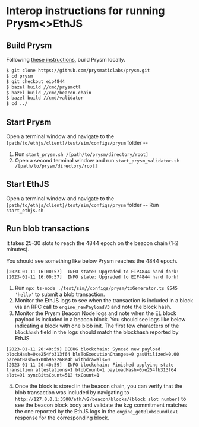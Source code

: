 # Interop instructions for running Prysm<>EthJS

## Build Prysm

Following [these instructions](https://hackmd.io/q1SLCaubTIWw_1zsEjW_Vg?view), build Prysm locally.
```sh
$ git clone https://github.com/prysmaticlabs/prysm.git
$ cd prysm
$ git checkout eip4844
$ bazel build //cmd/prysmctl
$ bazel build //cmd/beacon-chain
$ bazel build //cmd/validator
$ cd ../
```

## Start Prysm

Open a terminal window and navigate to the `[path/to/ethjs/client]/test/sim/configs/prysm` folder --
1. Run `start_prysm.sh /[path/to/prysm/directory/root]`
2. Open a second terminal window and run `start_prysm_validator.sh /[path/to/prysm/directory/root]`

## Start EthJS

Open a terminal window and navigate to the `[path/to/ethjs/client]/test/sim/configs/prysm` folder --
Run `start_ethjs.sh`

## Run blob transactions

It takes 25-30 slots to reach the 4844 epoch on the beacon chain (1-2 minutes).

You should see something like below Prysm reaches the 4844 epoch.
```
[2023-01-11 16:00:57]  INFO state: Upgraded to EIP4844 hard fork!
[2023-01-11 16:00:57]  INFO state: Upgraded to EIP4844 hard fork!
```

1. Run `npx ts-node ./test/sim//configs/prysm/txGenerator.ts 8545 'hello'` to submit a blob transaction.  
2. Monitor the EthJS logs to see when the transaction is included in a block via an RPC call to `engine_newPayloadV3` and note the block hash.  
3. Monitor the Prysm Beacon Node logs and note when the EL block payload is included in a beacon block.  You should see logs like below indicating a block with one blob init.  The first few characters of the `blockhash` field in the logs should match the blockhash reported by EthJS
```
[2023-01-11 20:40:59] DEBUG blockchain: Synced new payload blockHash=0xe254fb313f64 blsToExecutionChanges=0 gasUtilized=0.00 parentHash=0x00b9a2268e4b withdrawals=0
[2023-01-11 20:40:59]  INFO blockchain: Finished applying state transition attestations=1 blobCount=1 payloadHash=0xe254fb313f64 slot=91 syncBitsCount=512 txCount=1
```
4. Once the block is stored in the beacon chain, you can verify that the blob transaction was included by navigating to `http://127.0.0.1:3500/eth/v2/beacon/blocks/{block slot number}` to see the beacon block body and validate the kzg commitment matches the one reported by the EthJS logs in the `engine_getBlobsBundleV1` response for the corresponding block.  
